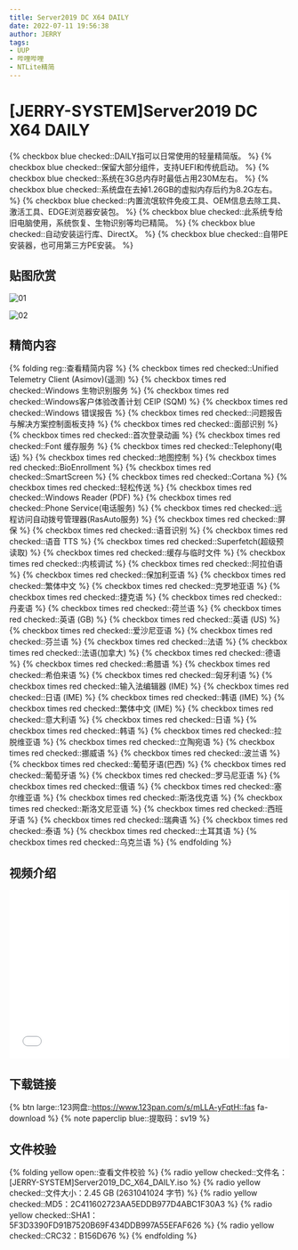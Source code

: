 ```yaml
---
title: Server2019 DC X64 DAILY
date: 2022-07-11 19:56:38
author: JERRY
tags:
- UUP
- 哔哩哔哩
- NTLite精简
---
```


# [JERRY-SYSTEM]Server2019 DC X64 DAILY

{% checkbox blue checked::DAILY指可以日常使用的轻量精简版。 %}
{% checkbox blue checked::保留大部分组件，支持UEFI和传统启动。 %}
{% checkbox blue checked::系统在3G总内存时最低占用230M左右。 %}
{% checkbox blue checked::系统盘在去掉1.26GB的虚拟内存后约为8.2G左右。 %}
{% checkbox blue checked::内置流氓软件免疫工具、OEM信息去除工具、激活工具、EDGE浏览器安装包。 %}
{% checkbox blue checked::此系统专给旧电脑使用，系统恢复、生物识别等均已精简。 %}
{% checkbox blue checked::自动安装运行库、DirectX。 %}
{% checkbox blue checked::自带PE安装器，也可用第三方PE安装。 %}

## 贴图欣赏

![01](006_01.png)

![02](006_02.png)

## 精简内容

{% folding reg::查看精简内容 %}
{% checkbox times red checked::Unified Telemetry Client (Asimov)(遥测) %}
{% checkbox times red checked::Windows 生物识别服务 %}
{% checkbox times red checked::Windows客户体验改善计划 CEIP (SQM) %}
{% checkbox times red checked::Windows 错误报告 %}
{% checkbox times red checked::问题报告与解决方案控制面板支持 %}
{% checkbox times red checked::面部识别 %}
{% checkbox times red checked::首次登录动画 %}
{% checkbox times red checked::Font 缓存服务 %}
{% checkbox times red checked::Telephony(电话) %}
{% checkbox times red checked::地图控制 %}
{% checkbox times red checked::BioEnrollment %}
{% checkbox times red checked::SmartScreen %}
{% checkbox times red checked::Cortana %}
{% checkbox times red checked::轻松传送 %}
{% checkbox times red checked::Windows Reader (PDF) %}
{% checkbox times red checked::Phone Service(电话服务) %}
{% checkbox times red checked::远程访问自动拨号管理器(RasAuto服务) %}
{% checkbox times red checked::屏保 %}
{% checkbox times red checked::语音识别 %}
{% checkbox times red checked::语音 TTS %}
{% checkbox times red checked::Superfetch(超级预读取) %}
{% checkbox times red checked::缓存与临时文件 %}
{% checkbox times red checked::内核调试 %}
{% checkbox times red checked::阿拉伯语 %}
{% checkbox times red checked::保加利亚语 %}
{% checkbox times red checked::繁体中文 %}
{% checkbox times red checked::克罗地亚语 %}
{% checkbox times red checked::捷克语 %}
{% checkbox times red checked::丹麦语 %}
{% checkbox times red checked::荷兰语 %}
{% checkbox times red checked::英语 (GB) %}
{% checkbox times red checked::英语 (US) %}
{% checkbox times red checked::爱沙尼亚语 %}
{% checkbox times red checked::芬兰语 %}
{% checkbox times red checked::法语 %}
{% checkbox times red checked::法语(加拿大) %}
{% checkbox times red checked::德语 %}
{% checkbox times red checked::希腊语 %}
{% checkbox times red checked::希伯来语 %}
{% checkbox times red checked::匈牙利语 %}
{% checkbox times red checked::输入法编辑器 (IME) %}
{% checkbox times red checked::日语 (IME) %}
{% checkbox times red checked::韩语 (IME) %}
{% checkbox times red checked::繁体中文 (IME) %}
{% checkbox times red checked::意大利语 %}
{% checkbox times red checked::日语 %}
{% checkbox times red checked::韩语 %}
{% checkbox times red checked::拉脱维亚语 %}
{% checkbox times red checked::立陶宛语 %}
{% checkbox times red checked::挪威语 %}
{% checkbox times red checked::波兰语 %}
{% checkbox times red checked::葡萄牙语(巴西) %}
{% checkbox times red checked::葡萄牙语 %}
{% checkbox times red checked::罗马尼亚语 %}
{% checkbox times red checked::俄语 %}
{% checkbox times red checked::塞尔维亚语 %}
{% checkbox times red checked::斯洛伐克语 %}
{% checkbox times red checked::斯洛文尼亚语 %}
{% checkbox times red checked::西班牙语 %}
{% checkbox times red checked::瑞典语 %}
{% checkbox times red checked::泰语 %}
{% checkbox times red checked::土耳其语 %}
{% checkbox times red checked::乌克兰语 %}
{% endfolding %}

## 视频介绍

<div style="position: relative; padding: 30% 45%;">
    <iframe style="
        position: absolute; 
        width: 100%; 
        height: 100%; 
        left: 0; top: 0;" 
        src="//player.bilibili.com/player.html?aid=600914412&bvid=BV1NB4y1a7My&cid=774226314&page=1"
        scrolling="no" 
        border="0" 
        frameborder="no" 
        framespacing="0" 
        allowfullscreen="true">
    </iframe>
</div>

## 下载链接

{% btn large::123网盘::https://www.123pan.com/s/mLLA-yFqtH::fas fa-download %}
{% note paperclip blue::提取码：sv19 %}

## 文件校验

{% folding yellow open::查看文件校验 %}
{% radio yellow checked::文件名：[JERRY-SYSTEM]Server2019_DC_X64_DAILY.iso %}
{% radio yellow checked::文件大小：2.45 GB (2631041024 字节) %}
{% radio yellow checked::MD5：2C411602723AA5EDDB977D4ABC1F30A3 %}
{% radio yellow checked::SHA1：5F3D3390FD91B7520B69F434DDB997A55EFAF626 %}
{% radio yellow checked::CRC32：B156D676 %}
{% endfolding %}

